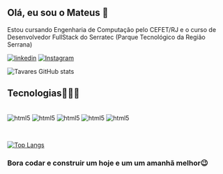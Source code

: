 ## Olá, eu sou o Mateus 👋

Estou cursando Engenharia de Computação pelo CEFET/RJ e o curso de Desenvolvedor FullStack do Serratec (Parque Tecnológico da Região Serrana)

 [![linkedin](https://img.shields.io/badge/LinkedIn-0077B5?style=for-the-badge&logo=linkedin&logoColor=white
)](https://www.linkedin.com/in/mateus-tavares-a819811b0/)
[![Instagram](https://img.shields.io/badge/Instagram-E4405F?style=for-the-badge&logo=instagram&logoColor=white
)](#/)


![Tavares GitHub stats](https://github-readme-stats.vercel.app/api?username=tavaresmateus&show_icons=true&theme=dracula)

## Tecnologias👨🏾‍💻

<div style="display: inline-block"><br>
    <img align="center"  alt="html5" src="https://img.shields.io/badge/HTML5-E34F26?style=for-the-badge&logo=html5&logoColor=white">
    <img align="center"  alt="html5" src="https://img.shields.io/badge/CSS3-1572B6?style=for-the-badge&logo=css3&logoColor=white">
    <img align="center"  alt="html5" src="https://img.shields.io/badge/JavaScript-F7DF1E?style=for-the-badge&logo=javascript&logoColor=black">
    <img align="center"  alt="html5" src="https://img.shields.io/badge/Java-ED8B00?style=for-the-badge&logo=java&logoColor=white">
    <img align="center"  alt="html5" src="https://img.shields.io/badge/Python-3776AB?style=for-the-badge&logo=python&logoColor=white">
</div>

&nbsp;

[![Top Langs](https://github-readme-stats.vercel.app/api/top-langs/?username=tavaresmateus&layout=compact&theme=dracula)](https://github.com/anuraghazra/github-readme-stats)



### Bora codar e construir um hoje e um um amanhã melhor😉
